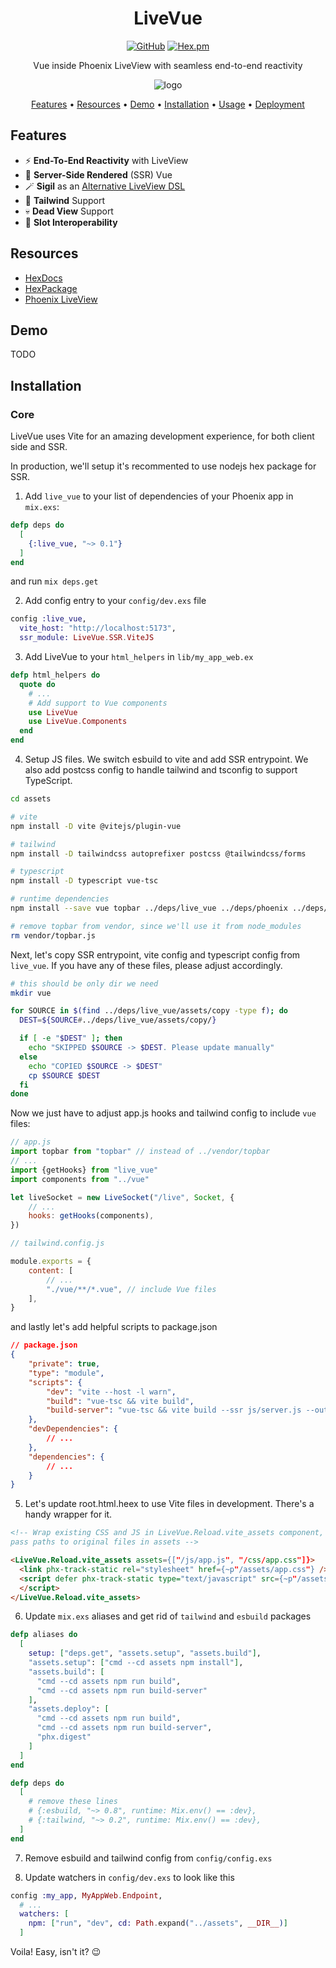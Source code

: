 <div align="center">

# LiveVue

[![GitHub](https://img.shields.io/github/stars/Valian/live_vue?style=social)](https://github.com/Valian/live_vue)
[![Hex.pm](https://img.shields.io/hexpm/v/live_vue.svg)](https://hex.pm/packages/live_vue)

Vue inside Phoenix LiveView with seamless end-to-end reactivity

![logo](https://github.com/Valian/live_vue/blob/master/logo.png?raw=true)

[Features](#features) •
[Resources](#resources) •
[Demo](#demo) •
[Installation](#installation) •
[Usage](#usage) •
[Deployment](#deployment)

</div>

## Features

-   ⚡ **End-To-End Reactivity** with LiveView
-   🔋 **Server-Side Rendered** (SSR) Vue
-   🪄 **Sigil** as an [Alternative LiveView DSL](#livevue-as-an-alternative-liveview-dsl)
-   🦄 **Tailwind** Support
-   💀 **Dead View** Support
-   🦥 **Slot Interoperability**

## Resources

-   [HexDocs](https://hexdocs.pm/live_vue)
-   [HexPackage](https://hex.pm/packages/live_vue)
-   [Phoenix LiveView](https://github.com/phoenixframework/phoenix_live_view)

## Demo

TODO

## Installation

### Core

LiveVue uses Vite for an amazing development experience, for both client side and SSR.

In production, we'll setup it's recommented to use nodejs hex package for SSR.

1. Add `live_vue` to your list of dependencies of your Phoenix app in `mix.exs`:

```elixir
defp deps do
  [
    {:live_vue, "~> 0.1"}
  ]
end
```

and run `mix deps.get`

2. Add config entry to your `config/dev.exs` file

```elixir
config :live_vue,
  vite_host: "http://localhost:5173",
  ssr_module: LiveVue.SSR.ViteJS
```

3. Add LiveVue to your `html_helpers` in `lib/my_app_web.ex`

```elixir
defp html_helpers do
  quote do
    # ...
    # Add support to Vue components
    use LiveVue
    use LiveVue.Components
  end
end
```

4. Setup JS files. We switch esbuild to vite and add SSR entrypoint. We also add postcss config to handle tailwind and tsconfig to support TypeScript.

```bash
cd assets

# vite
npm install -D vite @vitejs/plugin-vue

# tailwind
npm install -D tailwindcss autoprefixer postcss @tailwindcss/forms

# typescript
npm install -D typescript vue-tsc

# runtime dependencies
npm install --save vue topbar ../deps/live_vue ../deps/phoenix ../deps/phoenix_html ../deps/phoenix_live_view

# remove topbar from vendor, since we'll use it from node_modules
rm vendor/topbar.js
```

Next, let's copy SSR entrypoint, vite config and typescript config from `live_vue`. If you have any of these files, please adjust accordingly.

```bash
# this should be only dir we need
mkdir vue

for SOURCE in $(find ../deps/live_vue/assets/copy -type f); do
  DEST=${SOURCE#../deps/live_vue/assets/copy/}

  if [ -e "$DEST" ]; then
    echo "SKIPPED $SOURCE -> $DEST. Please update manually"
  else
    echo "COPIED $SOURCE -> $DEST"
    cp $SOURCE $DEST
  fi
done
```

Now we just have to adjust app.js hooks and tailwind config to include `vue` files:

```js
// app.js
import topbar from "topbar" // instead of ../vendor/topbar
// ...
import {getHooks} from "live_vue"
import components from "../vue"

let liveSocket = new LiveSocket("/live", Socket, {
    // ...
    hooks: getHooks(components),
})
```

```js
// tailwind.config.js

module.exports = {
    content: [
        // ...
        "./vue/**/*.vue", // include Vue files
    ],
}
```

and lastly let's add helpful scripts to package.json

```json
// package.json
{
    "private": true,
    "type": "module",
    "scripts": {
        "dev": "vite --host -l warn",
        "build": "vue-tsc && vite build",
        "build-server": "vue-tsc && vite build --ssr js/server.js --out-dir ../priv/vue --minify esbuild && mv ../priv/vue/server.js ../priv/vue/server.mjs"
    },
    "devDependencies": {
        // ...
    },
    "dependencies": {
        // ...
    }
}
```

5. Let's update root.html.heex to use Vite files in development. There's a handy wrapper for it.

```html
<!-- Wrap existing CSS and JS in LiveVue.Reload.vite_assets component,
pass paths to original files in assets -->

<LiveVue.Reload.vite_assets assets={["/js/app.js", "/css/app.css"]}>
  <link phx-track-static rel="stylesheet" href={~p"/assets/app.css"} />
  <script defer phx-track-static type="text/javascript" src={~p"/assets/app.js"}>
  </script>
</LiveVue.Reload.vite_assets>
```

6. Update `mix.exs` aliases and get rid of `tailwind` and `esbuild` packages

```elixir
defp aliases do
  [
    setup: ["deps.get", "assets.setup", "assets.build"],
    "assets.setup": ["cmd --cd assets npm install"],
    "assets.build": [
      "cmd --cd assets npm run build",
      "cmd --cd assets npm run build-server"
    ],
    "assets.deploy": [
      "cmd --cd assets npm run build",
      "cmd --cd assets npm run build-server",
      "phx.digest"
    ]
  ]
end

defp deps do
  [
    # remove these lines
    # {:esbuild, "~> 0.8", runtime: Mix.env() == :dev},
    # {:tailwind, "~> 0.2", runtime: Mix.env() == :dev},
  ]
end
```

7. Remove esbuild and tailwind config from `config/config.exs`

8. Update watchers in `config/dev.exs` to look like this

```elixir
config :my_app, MyAppWeb.Endpoint,
  # ...
  watchers: [
    npm: ["run", "dev", cd: Path.expand("../assets", __DIR__)]
  ]

```

Voila! Easy, isn't it? 😉
